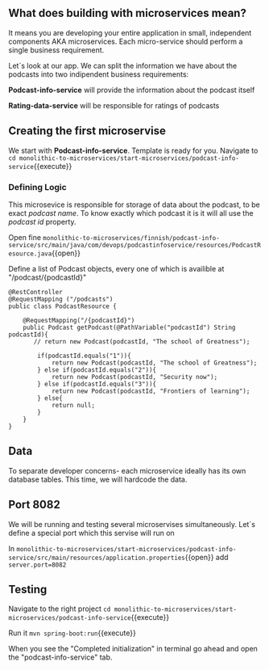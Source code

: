 ## What does building with microservices mean?

It means you are developing your entire application in small, independent components AKA microservices. Each micro-service should perform a single business requirement. 

Let´s look at our app. We can split the information we have about the podcasts into two indipendent business requirements:

**Podcast-info-service** will provide the information about the podcast itself

**Rating-data-service** will be responsible for ratings of podcasts


## Creating the first microservise
We start with **Podcast-info-service**. Template is ready for you. Navigate to `cd monolithic-to-microservices/start-microservices/podcast-info-service`{{execute}}

### Defining Logic

This microsevice is responsible for storage of data about the podcast, to be exact *podcast name*. To know exactly which podcast it is it will all use the *podcast id* property.

Open fine `monolithic-to-microservices/finnish/podcast-info-service/src/main/java/com/devops/podcastinfoservice/resources/PodcastResource.java`{{open}}

Define a list of Podcast objects, every one of which is availible at "/podcast/{podcastId}"

```
@RestController
@RequestMapping ("/podcasts")
public class PodcastResource {
   
    @RequestMapping("/{podcastId}")
    public Podcast getPodcast(@PathVariable("podcastId") String podcastId){
       // return new Podcast(podcastId, "The school of Greatness");

        if(podcastId.equals("1")){
            return new Podcast(podcastId, "The school of Greatness");
        } else if(podcastId.equals("2")){
            return new Podcast(podcastId, "Security now");
        } else if(podcastId.equals("3")){
            return new Podcast(podcastId, "Frontiers of learning");
        } else{
            return null;
        }
    }
}
```

## Data

To separate developer concerns- each microservice ideally has its own database tables. This time, we will hardcode the data.

## Port 8082

We will be running and testing several microservises simultaneously. Let´s define a special port which this servise will run on

In `monolithic-to-microservices/start-microservices/podcast-info-service/src/main/resources/application.properties`{{open}} add `server.port=8082`


## Testing

Navigate to the right project `cd monolithic-to-microservices/start-microservices/podcast-info-service`{{execute}}

Run it `mvn spring-boot:run`{{execute}}

When you see the "Completed initialization" in terminal go ahead and open the "podcast-info-service" tab.